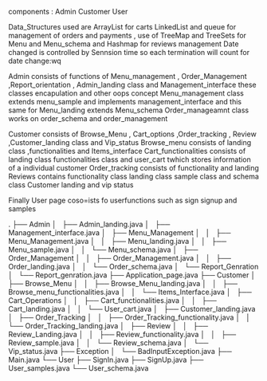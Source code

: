 components : Admin 
             Customer
             User

Data_Structures used are ArrayList for carts LinkedList and queue for management of orders and payments , use of TreeMap and TreeSets for Menu and Menu_schema and Hashmap for reviews management
Date changed is controlled by Sennsion time so each termination will count for date change:wq

Admin consists of functions of Menu_management , Order_Management ,Report_orientation , Admin_landing class and Management_interface these classes encapulation and other oops concept
            Menu_management class extends menu_sample and implements management_interface and this same for Menu_landing extends Menu_schema
            Order_manageamnt class works on order_schema and order_management 

Customer consists of Browse_Menu , Cart_options ,Order_tracking , Review ,Customer_landing class and Vip_status
            Browse_menu consists of landing class ,functionalities and  Items_interface 
            Cart_functionalities consists of landing class functionalities class and user_cart twhich stores information of a individual customer
            Order_tracking consists of functionality and landing 
            Reviews contains functionality class landing class sample class and schema class 
            Customer landing and vip status 

Finally User page coso=ists fo userfunctions such as sign signup and samples 


.
├── Admin
│   ├── Admin_landing.java
│   ├── Management_interface.java
│   ├── Menu_Management
│   │   ├── Menu_Management.java
│   │   ├── Menu_landing.java
│   │   ├── Menu_sample.java
│   │   └── Menu_schema.java
│   ├── Order_Management
│   │   ├── Order_Management.java
│   │   ├── Order_landing.java
│   │   └── Order_schema.java
│   └── Report_Genration
│       └── Report_genration.java
├── Application_page.java
├── Customer
│   ├── Browse_Menu
│   │   ├── Browse_Menu_landing.java
│   │   ├── Browse_menu_functionalities.java
│   │   └── Items_Interface.java
│   ├── Cart_Operations
│   │   ├── Cart_functionalities.java
│   │   ├── Cart_landing.java
│   │   └── User_cart.java
│   ├── Customer_landing.java
│   ├── Order_Tracking
│   │   ├── Order_Tracking_functionality.java
│   │   └── Order_Tracking_landing.java
│   ├── Review
│   │   ├── Review_Landing.java
│   │   ├── Review_functionality.java
│   │   ├── Review_sample.java
│   │   └── Review_schema.java
│   └── Vip_status.java
├── Exception
│   └── BadInputException.java
├── Main.java
└── User
├── SignIn.java
├── SignUp.java
├── User_samples.java
└── User_schema.java

